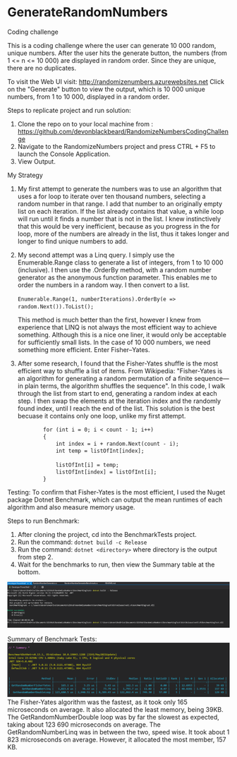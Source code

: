 # GenerateRandomNumbers
Coding challenge

This is a coding challenge where the user can generate 10 000 random, unique numbers. After the user hits the generate button, the numbers (from 1 <= n <= 10 000) are displayed in random order. Since they are unique,
there are no duplicates.


To visit the Web UI visit: http://randomizenumbers.azurewebsites.net
Click on the "Generate" button to view the output, which is 10 000 unique numbers, from 1 to 10 000, displayed in a random order.


Steps to replicate project and run solution:

1) Clone the repo on to your local machine from : https://github.com/devonblackbeard/RandomizeNumbersCodingChallenge
2) Navigate to the RandomizeNumbers project and press CTRL + F5 to launch the Console Application.
3) View Output.


My Strategy
1)	My first attempt to generate the numbers was to use an algorithm that uses a for loop to iterate over ten thousand numbers, selecting a random number in that range. I add that number to an originally empty list on each iteration. If the list already contains that value, a while loop will run until it finds a number that is not in the list. I knew instinctively that this would be very inefficient, because as you progress in the for loop, more of the numbers are already in the list, thus it takes longer and longer to find unique numbers to add.

2)	My second attempt was a Linq query. I simply use the Enumerable.Range class to generate a list of integers, from 1 to 10 000 (inclusive). I then use the .OrderBy method, with a random number generator as the anonymous  function parameter. This enables me to order the numbers in a random way. I then convert to a list.
 
    ```Enumerable.Range(1, numberIterations).OrderBy(e => random.Next()).ToList();```

    This method is much better than the first, however I knew from experience that LINQ is not always the most efficient way to achieve something. Although this is a nice one liner, it would only be acceptable for sufficiently small lists. In the case of 10 000 numbers, we need something more efficient. Enter Fisher–Yates.

3)  After some research, I found that the Fisher-Yates shuffle is the most efficient way to shuffle a list of items. From Wikipedia: "Fisher-Yates is an algorithm for generating a random permutation of a finite sequence—   in plain terms, the algorithm shuffles the sequence". In this code, I walk through the list from start to end, generating a random index at each step. I then swap the elements at the iteration index and the randomly found index, until I reach the end of the list. This solution is the best becuase it contains only one loop, unlike my first attempt.
	
    ```    
            for (int i = 0; i < count - 1; i++)
            {
                int index = i + random.Next(count - i);
                int temp = listOfInt[index];

                listOfInt[i] = temp;
                listOfInt[index] = listOfInt[i];
            }            
    ```


Testing:
To confirm that Fisher-Yates is the most efficient, I used the Nuget package Dotnet Benchmark, which can output the mean runtimes of each algorithm and also measure memory usage.


Steps to run Benchmark:

1) After cloning the project, cd into the BenchmarkTests project.
2) Run the command: ``` dotnet build -c Release ```
3) Run the command: ``` dotnet <directory> ``` where directory is the output from step 2.
4) Wait for the benchmarks to run, then view the Summary table at the bottom.

![Benchmark Stats](RandomizeNumbers/Images/BenchmarkTestCommands.PNG)


Summary of Benchmark Tests:
![Benchmark Stats](RandomizeNumbers/Images/SummaryThreeAlgorithmStats.PNG)
The Fisher-Yates algorithm was the fastest, as it took only 165 microseconds on average. It also allocated the least memory, being 39KB.
The GetRandomNumberDouble loop was by far the slowest as expected, taking about 123 690 microseconds on average. 
The GetRandomNumberLinq was in between the two, speed wise. It took about 1 823 microseconds on average. However, it allocated the most member, 157 KB.


